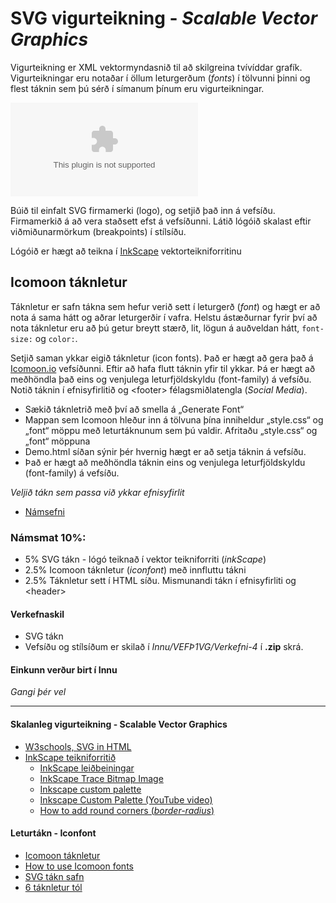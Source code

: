 # SVG vigurteikning - _Scalable Vector Graphics_

Vigurteikning er XML vektormyndasnið til að skilgreina tvívíddar grafík. Vigurteikningar eru notaðar í öllum leturgerðum (_fonts_) í tölvunni þinni og flest táknin sem þú sérð í símanum þínum eru vigurteikningar.

![SVG lógó](Námsefni-3/SVG-symbol/Logo-1.ai)

Búið til einfalt SVG firmamerki (logo),  og setjið það inn á vefsíðu. Firmamerkið á að  vera staðsett efst á vefsíðunni. Látið lógóið skalast eftir viðmiðunarmörkum (breakpoints) í stílsíðu. 

Lógóið er hægt að teikna í [InkScape](https://inkscape.org/release/inkscape-1.2.2/) vektorteikniforritinu

## Icomoon táknletur

Táknletur er safn tákna sem hefur verið sett í leturgerð (_font_) og hægt er að nota á sama hátt og aðrar leturgerðir í vafra. Helstu ástæðurnar fyrir því að nota táknletur eru að þú getur breytt stærð, lit, lögun á auðveldan hátt, `font-size:` og `color:`. 

Setjið saman ykkar eigið táknletur (icon fonts). Það er hægt að gera það á [Icomoon.io](https://icomoon.io/) vefsíðunni.  Eftir að hafa flutt táknin yfir til ykkar. Þá er hægt að meðhöndla það eins og venjulega leturfjöldskyldu (font-family) á vefsíðu. Notið táknin í efnisyfirlitið og &lt;footer> félagsmiðlatengla (_Social Media_).  

* Sækið táknletrið með því að smella á „Generate Font“
* Mappan sem Icomoon hleður inn á tölvuna þína inniheldur „style.css“ og „font“ möppu með leturtáknunum sem þú valdir. Afritaðu „style.css“ og „font“ möppuna
* Demo.html síðan sýnir þér hvernig hægt er að setja táknin á vefsíðu.
* Það er hægt að meðhöndla táknin eins og venjulega leturfjöldskyldu (font-family) á vefsíðu. 

_Veljið tákn sem passa við ykkar efnisyfirlit_

<!-- mynd hér í vinnslu -->
- [Námsefni](Námsefni-3/README.md)

### Námsmat 10%:  

- 5% SVG tákn - lógó teiknað í vektor teikniforriti (_inkScape_)
- 2.5% Icomoon táknletur (_iconfont_) með innfluttu tákni
- 2.5% Táknletur sett í HTML síðu. Mismunandi tákn í efnisyfirliti og &lt;header>

#### Verkefnaskil

- SVG tákn  
- Vefsíðu og stílsíðum er skilað í _Innu/VEFÞ1VG/Verkefni-4_ í **.zip** skrá.

#### Einkunn verður birt í Innu

_Gangi þér vel_

---

#### Skalanleg vigurteikning - Scalable Vector Graphics

* [W3schools, SVG in HTML](https://www.w3schools.com/graphics/svg_intro.asp)
* [InkScape teikniforritið](https://inkscape.org/)
  * [InkScape leiðbeiningar](https://liljaeysteinn.weebly.com/inkscape/ymsar-goar-leibeiningar-fyrir-inkscape/)
  * [InkScape Trace Bitmap Image](https://www.youtube.com/watch?v=aVPV6AtjGBg)
  * [Inkscape custom palette](https://manjitkarve.com/posts/inkscape-custom-palette/)
  * [Inkscape Custom Palette (YouTube video)](https://www.youtube.com/watch?v=Y1E8YWOB_Yc)
  * [How to add round corners (_border-radius_)](https://thepixelproducer.com/how-to-add-curves-or-round-corners-in-inkscape/)

#### Leturtákn - Iconfont

* [Icomoon táknletur](https://icomoon.io/)
* [How to use Icomoon fonts](http://chipcullen.com/how-to-use-icomoon-and-icon-fonts-part-1-basic-usage/)
* [SVG tákn safn](https://www.svgrepo.com/)
* [6 táknletur tól](https://www.webfx.com/blog/web-design/icon-font-generators/)

